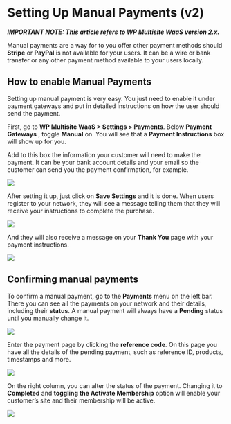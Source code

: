 # Setting Up Manual Payments (v2)

_**IMPORTANT NOTE: This article refers to WP Multisite WaaS version 2.x.**_

Manual payments are a way for to you offer other payment methods should **Stripe** or **PayPal** is not available for your users. It can be a wire or bank transfer or any other payment method available to your users locally.

## How to enable Manual Payments

Setting up manual payment is very easy. You just need to enable it under payment gateways and put in detailed instructions on how the user should send the payment.

First, go to **WP Multisite WaaS > Settings > Payments**. Below **Payment Gateways** , toggle **Manual** on. You will see that a **Payment Instructions** box will show up for you.

Add to this box the information your customer will need to make the payment. It can be your bank account details and your email so the customer can send you the payment confirmation, for example.

![](https://wp-ultimo-space.fra1.cdn.digitaloceanspaces.com/hs-file-U0K40VsARU.png)

After setting it up, just click on **Save Settings** and it is done. When users register to your network, they will see a message telling them that they will receive your instructions to complete the purchase.

![](https://wp-ultimo-space.fra1.cdn.digitaloceanspaces.com/hs-file-drAYOHh331.png)

And they will also receive a message on your **Thank You** page with your payment instructions.

![](https://wp-ultimo-space.fra1.cdn.digitaloceanspaces.com/hs-file-Nf6HTYbu2g.png)

## Confirming manual payments

To confirm a manual payment, go to the **Payments** menu on the left bar. There you can see all the payments on your network and their details, including their **status**. A manual payment will always have a **Pending** status until you manually change it.

![](https://wp-ultimo-space.fra1.cdn.digitaloceanspaces.com/hs-file-C3U9LgT2Ev.png)

Enter the payment page by clicking the **reference code**. On this page you have all the details of the pending payment, such as reference ID, products, timestamps and more.

![](https://wp-ultimo-space.fra1.cdn.digitaloceanspaces.com/hs-file-sXfbxcYFs6.png)

On the right column, you can alter the status of the payment. Changing it to **Completed** and **toggling the Activate Membership** option will enable your customer’s site and their membership will be active.

![](https://wp-ultimo-space.fra1.cdn.digitaloceanspaces.com/hs-file-q5hHRxdhfg.png)
